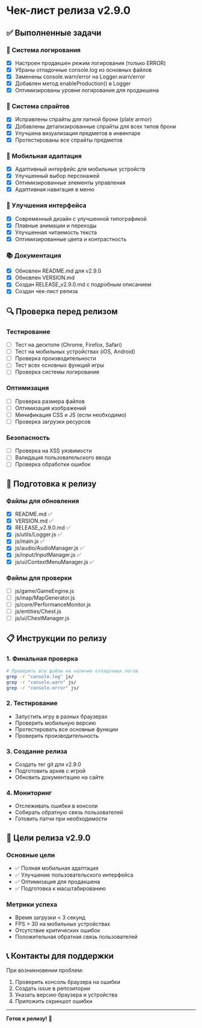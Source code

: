 # Чек-лист релиза v2.9.0

## ✅ Выполненные задачи

### 🔧 Система логирования
- [x] Настроен продакшен режим логирования (только ERROR)
- [x] Убраны отладочные console.log из основных файлов
- [x] Заменены console.warn/error на Logger.warn/error
- [x] Добавлен метод enableProduction() в Logger
- [x] Оптимизированы уровни логирования для продакшена

### 🎨 Система спрайтов
- [x] Исправлены спрайты для латной брони (plate armor)
- [x] Добавлены детализированные спрайты для всех типов брони
- [x] Улучшена визуализация предметов в инвентаре
- [x] Протестированы все спрайты предметов

### 📱 Мобильная адаптация
- [x] Адаптивный интерфейс для мобильных устройств
- [x] Улучшенный выбор персонажей
- [x] Оптимизированные элементы управления
- [x] Адаптивная навигация в меню

### 🎨 Улучшения интерфейса
- [x] Современный дизайн с улучшенной типографикой
- [x] Плавные анимации и переходы
- [x] Улучшенная читаемость текста
- [x] Оптимизированные цвета и контрастность

### 📚 Документация
- [x] Обновлен README.md для v2.9.0
- [x] Обновлен VERSION.md
- [x] Создан RELEASE_v2.9.0.md с подробным описанием
- [x] Создан чек-лист релиза

## 🔍 Проверка перед релизом

### Тестирование
- [ ] Тест на десктопе (Chrome, Firefox, Safari)
- [ ] Тест на мобильных устройствах (iOS, Android)
- [ ] Проверка производительности
- [ ] Тест всех основных функций игры
- [ ] Проверка системы логирования

### Оптимизация
- [ ] Проверка размера файлов
- [ ] Оптимизация изображений
- [ ] Минификация CSS и JS (если необходимо)
- [ ] Проверка загрузки ресурсов

### Безопасность
- [ ] Проверка на XSS уязвимости
- [ ] Валидация пользовательского ввода
- [ ] Проверка обработки ошибок

## 🚀 Подготовка к релизу

### Файлы для обновления
- [x] README.md ✅
- [x] VERSION.md ✅
- [x] RELEASE_v2.9.0.md ✅
- [x] js/utils/Logger.js ✅
- [x] js/main.js ✅
- [x] js/audio/AudioManager.js ✅
- [x] js/input/InputManager.js ✅
- [x] js/ui/ContextMenuManager.js ✅

### Файлы для проверки
- [ ] js/game/GameEngine.js
- [ ] js/map/MapGenerator.js
- [ ] js/core/PerformanceMonitor.js
- [ ] js/entities/Chest.js
- [ ] js/ui/ChestManager.js

## 📋 Инструкции по релизу

### 1. Финальная проверка
```bash
# Проверить все файлы на наличие отладочных логов
grep -r "console.log" js/
grep -r "console.warn" js/
grep -r "console.error" js/
```

### 2. Тестирование
- Запустить игру в разных браузерах
- Проверить мобильную версию
- Протестировать все основные функции
- Проверить производительность

### 3. Создание релиза
- Создать тег git для v2.9.0
- Подготовить архив с игрой
- Обновить документацию на сайте

### 4. Мониторинг
- Отслеживать ошибки в консоли
- Собирать обратную связь пользователей
- Готовить патчи при необходимости

## 🎯 Цели релиза v2.9.0

### Основные цели
- ✅ Полная мобильная адаптация
- ✅ Улучшение пользовательского интерфейса
- ✅ Оптимизация для продакшена
- ✅ Подготовка к масштабированию

### Метрики успеха
- Время загрузки < 3 секунд
- FPS > 30 на мобильных устройствах
- Отсутствие критических ошибок
- Положительная обратная связь пользователей

## 📞 Контакты для поддержки

При возникновении проблем:
1. Проверить консоль браузера на ошибки
2. Создать issue в репозитории
3. Указать версию браузера и устройства
4. Приложить скриншот ошибки

---

**Готов к релизу!** 🚀
